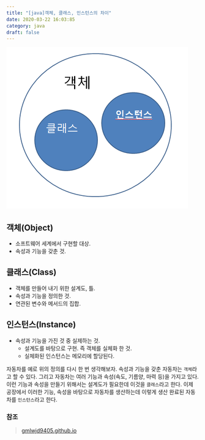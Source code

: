 ```yaml
---
title: "[java]객체, 클래스, 인스턴스의 차이"
date: 2020-03-22 16:03:85
category: java
draft: false
---
```


![](../../assets/object.png)

## 객체(Object)
- 소프트웨어 세계에서 구현할 대상.
- 속성과 기능을 갖춘 것.

## 클래스(Class)
- 객체를 만들어 내기 위한 설계도, 틀.
- 속성과 기능을 정의한 것.
- 연관된 변수와 메서드의 집합.

## 인스턴스(Instance)
- 속성과 기능을 가진 것 중 실제하는 것.
  - 설계도를 바탕으로 구현. 즉 객체를 실체화 한 것.
  - 실체화된 인스턴스는 메모리에 할당된다.

자동차를 예로 위의 정의를 다시 한 번 생각해보자.
속성과 기능을 갖춘 자동차는 `객체`라고 할 수 있다. 그리고 자동차는 여러 기능과 속성(속도, 기름양, 마력 등)을 가지고 있다. 이런 기능과 속성을 만들기 위해서는 설계도가 필요한데 이것을 `클래스`라고 한다. 이제 공장에서 이러한 기능, 속성을 바탕으로 자동차를 생산하는데 이렇게 생산 완료된 자동차를 `인스턴스`라고 한다.


### 참조
> [gmlwjd9405.github.io](https://gmlwjd9405.github.io/2018/09/17/class-object-instance.html)
